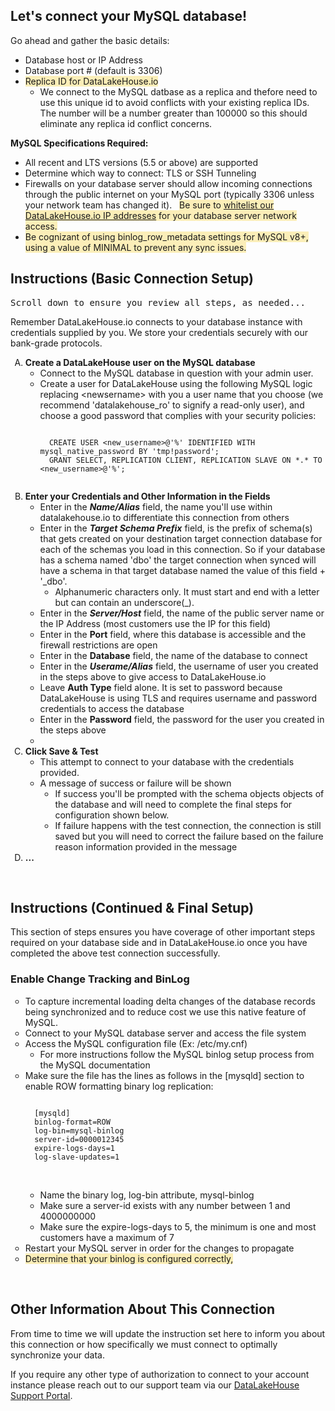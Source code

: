 <div id='dlh-instructions-body' class='dlh-instructions-body'>
  <h2>Let's connect your MySQL database!</h2>
  <p>Go ahead and gather the basic details:</p>
  <ul>
  <li>Database host or IP Address</li>
  <li>Database port # (default is 3306)</li>
  <li><span style='background-color: #fbeeb8;'>Replica ID for DataLakeHouse.io</span>
  <ul>
  <li>We connect to the MySQL datbase as a replica and thefore need to use this unique id to avoid conflicts with your existing replica IDs. The number will be a number greater than 100000 so this should eliminate any replica id conflict concerns.</li>
  </ul>
  </li>
  </ul>
  <p><strong>MySQL Specifications Required:</strong></p>
  <ul>
  <li>All recent and LTS versions (5.5 or above) are supported</li>
  <li>Determine which way to connect: TLS or SSH Tunneling</li>
  <li>Firewalls on your database server should allow incoming connections through the public internet on your MySQL port (typically 3306 unless your network team has changed it). &nbsp; <span style='background-color: #fbeeb8;'>Be sure to <a title='DataLakeHouse IPs' href='https://datalakehouse.io/whitelist-ip-addresses' target='_blank' rel='noopener'>whitelist our DataLakeHouse.io IP addresses</a> for your database server network access.</span></li>
  <li><span style='background-color: #fbeeb8;'>Be cognizant of using binlog_row_metadata settings for MySQL v8+, using a value of MINIMAL to prevent any sync issues.</span></li>
  </ul>
  <h2>Instructions (Basic Connection Setup)</h2>
  <pre class='editor-pre' data-copy-state='copy'>Scroll down to ensure you review all steps, as needed...</pre>
  <p>Remember DataLakeHouse.io connects to your database instance with credentials supplied by you. We store your credentials securely with our bank-grade protocols.</p>
  <ol style='list-style-type: upper-alpha;'>
  <li><strong>Create a DataLakeHouse user on the MySQL database</strong>
  <ul style='list-style-type: circle;'>
  <li>Connect to the MySQL database in question with your admin user.</li>
  <li>Create a user for DataLakeHouse using the following MySQL logic replacing &lt;newsername&gt; with you a user name that you choose (we recommend 'datalakehouse_ro' to signify a read-only user), and choose a good password that complies with your security policies:
  <pre class='editor-pre  language-sql'><code>
  CREATE USER &lt;new_username&gt;@'%' IDENTIFIED WITH mysql_native_password BY 'tmp!password';
  GRANT SELECT, REPLICATION CLIENT, REPLICATION SLAVE ON *.* TO &lt;new_username&gt;@'%';
  </code></pre>
  </li>
  </ul>
  </li>
  <li><strong>Enter your Credentials and Other Information in the Fields&nbsp;</strong>
  <ul style='list-style-type: circle;'>
  <li>Enter in the <em><strong>Name/Alias</strong></em> field, the name you'll use within datalakehouse.io to differentiate this connection from others</li>
  <li>Enter in the <em><strong>Target Schema Prefix</strong></em> field, is the prefix of schema(s) that gets created on your destination target connection database for each of the schemas you load in this connection. So if your database has a schema named 'dbo' the target connection when synced will have a schema in that target database named the value of this field + '_dbo'.
  <ul style='list-style-type: circle;'>
  <li>
  <div>
  <div>Alphanumeric characters only. It must start and end with a letter but can contain an underscore(_).</div>
  </div>
  </li>
  </ul>
  </li>
  <li>Enter in the <em><strong>Server/Host</strong></em> field, the name of the public server name or the IP Address (most customers use the IP for this field)</li>
  <li>Enter in the <strong>Port</strong> field, where this database is accessible and the firewall restrictions are open</li>
  <li>Enter in the <strong>Database</strong> field, the name of the database to connect</li>
  <li>Enter in the <em><strong>Userame/Alias</strong></em> field, the username of user you created in the steps above to give access to DataLakeHouse.io</li>
  <li>Leave <strong>Auth Type</strong> field alone. It is set to password because DataLakeHouse is using TLS and requires username and password credentials to access the database</li>
  <li>Enter in the <strong>Password</strong> field, the password for the user you created in the steps above</li>
  <li>&nbsp;</li>
  </ul>
  </li>
  <li><strong>Click Save &amp; Test</strong>
  <ul style='list-style-type: circle;'>
  <li>This attempt to connect to your database with the credentials provided.</li>
  <li>A message of success or failure will be shown
  <ul style='list-style-type: circle;'>
  <li>If success you'll be prompted with the schema objects objects of the database and will need to complete the final steps for configuration shown below.</li>
  <li>If failure happens with the test connection, the connection is still saved but you will need to correct the failure based on the failure reason information provided in the message</li>
  </ul>
  </li>
  </ul>
  </li>
  <li><strong>...</strong></li>
  </ol>
  <p>&nbsp;</p>
  <h2>Instructions (Continued &amp; Final Setup)</h2>
  <p>This section of steps ensures you have coverage of other important steps required on your database side and in DataLakeHouse.io once you have completed the above test connection successfully.</p>
  <h3><strong>Enable Change Tracking and BinLog</strong></h3>
  <ul style='list-style-type: circle;'>
  <li>To capture incremental loading delta changes of the database records being synchronized and to reduce cost we use this native feature of MySQL.&nbsp;&nbsp;</li>
  <li>Connect to your MySQL database server and access the file system</li>
  <li>Access the MySQL configuration file (Ex: /etc/my.cnf)
  <ul style='list-style-type: circle;'>
  <li>For more instructions follow the MySQL binlog setup process from the MySQL documentation</li>
  </ul>
  </li>
  <li>Make sure the file has the lines as follows in the [mysqld] section to enable ROW formatting binary log replication:
  <div>
  <pre class='editor-pre  language-bash'><code>
  [mysqld]
  binlog-format=ROW
  log-bin=mysql-binlog
  server-id=0000012345
  expire-logs-days=1
  log-slave-updates=1
  </code></pre>
  </div>
  <br />
  <ul style='list-style-type: circle;'>
  <li>Name the binary log, log-bin attribute, mysql-binlog</li>
  <li>Make sure a server-id exists with any number between 1 and 4000000000</li>
  <li>Make sure the expire-logs-days to 5, the minimum is one and most customers have a maximum of 7</li>
  </ul>
  </li>
  <li>Restart your MySQL server in order for the changes to propagate</li>
  <li><span style='background-color: #fbeeb8;'>Determine that your binlog is configured correctly,</span>&nbsp;</li>
  </ul>
  <p>&nbsp;</p>
  <h2>Other Information About This Connection</h2>
  <p>From time to time we will update the instruction set here to inform you about this connection or how specifically we must connect to optimally synchronize your data.</p>
  <p>If you require any other type of authorization to connect to your account instance please reach out to our support team via our <a href='https://datalakehouse.zendesk.com' target='_blank' rel='noopener'>DataLakeHouse Support Portal</a>.</p>
  </div>